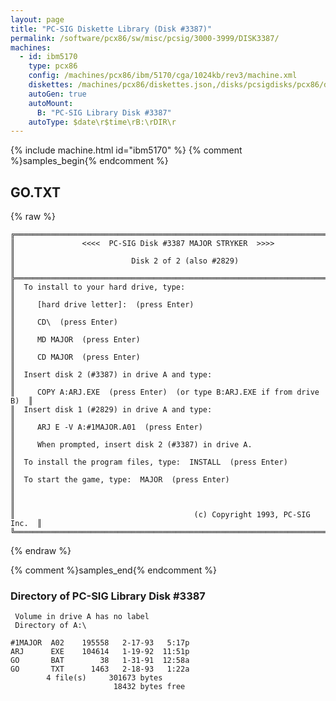 ```yaml
---
layout: page
title: "PC-SIG Diskette Library (Disk #3387)"
permalink: /software/pcx86/sw/misc/pcsig/3000-3999/DISK3387/
machines:
  - id: ibm5170
    type: pcx86
    config: /machines/pcx86/ibm/5170/cga/1024kb/rev3/machine.xml
    diskettes: /machines/pcx86/diskettes.json,/disks/pcsigdisks/pcx86/diskettes.json
    autoGen: true
    autoMount:
      B: "PC-SIG Library Disk #3387"
    autoType: $date\r$time\rB:\rDIR\r
---
```


{% include machine.html id="ibm5170" %}
{% comment %}samples_begin{% endcomment %}

## GO.TXT

{% raw %}
```
╔═════════════════════════════════════════════════════════════════════════╗
║               <<<<  PC-SIG Disk #3387 MAJOR STRYKER  >>>>               ║
║                          Disk 2 of 2 (also #2829)                       ║
╠═════════════════════════════════════════════════════════════════════════╣
║  To install to your hard drive, type:                                   ║
║     [hard drive letter]:  (press Enter)                                 ║
║     CD\  (press Enter)                                                  ║
║     MD MAJOR  (press Enter)                                             ║
║     CD MAJOR  (press Enter)                                             ║
║  Insert disk 2 (#3387) in drive A and type:                             ║
║     COPY A:ARJ.EXE  (press Enter)  (or type B:ARJ.EXE if from drive B)  ║
║  Insert disk 1 (#2829) in drive A and type:                             ║
║     ARJ E -V A:#1MAJOR.A01  (press Enter)                               ║
║     When prompted, insert disk 2 (#3387) in drive A.                    ║
║  To install the program files, type:  INSTALL  (press Enter)            ║
║  To start the game, type:  MAJOR  (press Enter)                         ║
║                                                                         ║
║                                        (c) Copyright 1993, PC-SIG Inc.  ║
╚═════════════════════════════════════════════════════════════════════════╝
```
{% endraw %}

{% comment %}samples_end{% endcomment %}

### Directory of PC-SIG Library Disk #3387

     Volume in drive A has no label
     Directory of A:\

    #1MAJOR  A02    195558   2-17-93   5:17p
    ARJ      EXE    104614   1-19-92  11:51p
    GO       BAT        38   1-31-91  12:58a
    GO       TXT      1463   2-18-93   1:22a
            4 file(s)     301673 bytes
                           18432 bytes free

